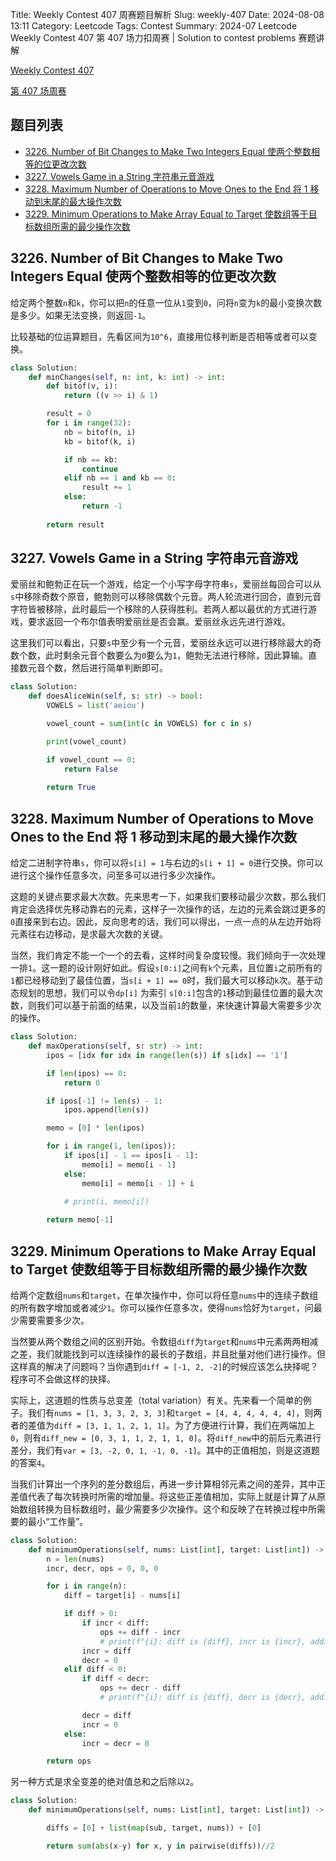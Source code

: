 Title: Weekly Contest 407 周赛题目解析
Slug: weekly-407
Date: 2024-08-08 13:11
Category: Leetcode
Tags: Contest
Summary: 2024-07 Leetcode Weekly Contest 407 第 407 场力扣周赛 | Solution to contest problems 赛题讲解

[Weekly Contest 407](https://leetcode.com/contest/weekly-contest-407/)

[第 407 场周赛](https://leetcode.cn/contest/weekly-contest-407/)


## 题目列表

- [3226. Number of Bit Changes to Make Two Integers Equal 使两个整数相等的位更改次数](https://leetcode.com/problems/number-of-bit-changes-to-make-two-integers-equal/)
- [3227. Vowels Game in a String 字符串元音游戏](https://leetcode.com/problems/vowels-game-in-a-string/)
- [3228. Maximum Number of Operations to Move Ones to the End 将 1 移动到末尾的最大操作次数](https://leetcode.com/problems/maximum-number-of-operations-to-move-ones-to-the-end/)
- [3229. Minimum Operations to Make Array Equal to Target 使数组等于目标数组所需的最少操作次数](https://leetcode.com/problems/minimum-operations-to-make-array-equal-to-target/)


## 3226. Number of Bit Changes to Make Two Integers Equal 使两个整数相等的位更改次数

给定两个整数`n`和`k`，你可以把`n`的任意一位从`1`变到`0`，问将`n`变为`k`的最小变换次数是多少。如果无法变换，则返回`-1`。

比较基础的位运算题目，先看区间为`10^6`，直接用位移判断是否相等或者可以变换。

```python
class Solution:
    def minChanges(self, n: int, k: int) -> int:
        def bitof(v, i):
            return ((v >> i) & 1)

        result = 0
        for i in range(32):
            nb = bitof(n, i)
            kb = bitof(k, i)

            if nb == kb:
                continue
            elif nb == 1 and kb == 0:
                result += 1
            else:
                return -1
        
        return result
```

## 3227. Vowels Game in a String 字符串元音游戏

爱丽丝和鲍勃正在玩一个游戏，给定一个小写字母字符串`s`，爱丽丝每回合可以从`s`中移除奇数个原音，鲍勃则可以移除偶数个元音。两人轮流进行回合，直到元音字符皆被移除，此时最后一个移除的人获得胜利。若两人都以最优的方式进行游戏，要求返回一个布尔值表明爱丽丝是否会赢。爱丽丝永远先进行游戏。

这里我们可以看出，只要`s`中至少有一个元音，爱丽丝永远可以进行移除最大的奇数个数，此时剩余元音个数要么为`0`要么为`1`，鲍勃无法进行移除，因此算输。直接数元音个数，然后进行简单判断即可。 

```python
class Solution:
    def doesAliceWin(self, s: str) -> bool:
        VOWELS = list('aeiou')

        vowel_count = sum(int(c in VOWELS) for c in s)

        print(vowel_count)

        if vowel_count == 0:
            return False
        
        return True
```

## 3228. Maximum Number of Operations to Move Ones to the End 将 1 移动到末尾的最大操作次数

给定二进制字符串`s`，你可以将`s[i] = 1`与右边的`s[i + 1] = 0`进行交换。你可以进行这个操作任意多次，问至多可以进行多少次操作。

这题的关键点要求最大次数。先来思考一下，如果我们要移动最少次数，那么我们肯定会选择优先移动靠右的元素，这样子一次操作的话，左边的元素会跳过更多的`0`直接来到右边。因此，反向思考的话，我们可以得出，一点一点的从左边开始将元素往右边移动，是求最大次数的关键。

当然，我们肯定不能一个一个的去看，这样时间复杂度较慢。我们倾向于一次处理一排`1`。这一题的设计刚好如此。假设`s[0:i]`之间有`k`个元素，且位置`i`之前所有的`1`都已经移动到了最佳位置，当`s[i + 1] == 0`时，我们最大可以移动`k`次。基于动态规划的思想，我们可以令`dp[i]` 为索引 `s[0:i]`包含的`1`移动到最佳位置的最大次数，则我们可以基于前面的结果，以及当前`1`的数量，来快速计算最大需要多少次的操作。

```python
class Solution:
    def maxOperations(self, s: str) -> int:
        ipos = [idx for idx in range(len(s)) if s[idx] == '1']

        if len(ipos) == 0:
            return 0

        if ipos[-1] != len(s) - 1:
            ipos.append(len(s))

        memo = [0] * len(ipos)

        for i in range(1, len(ipos)):
            if ipos[i] - 1 == ipos[i - 1]:
                memo[i] = memo[i - 1]
            else:
                memo[i] = memo[i - 1] + i
            
            # print(i, memo[i])

        return memo[-1]
```

## 3229. Minimum Operations to Make Array Equal to Target 使数组等于目标数组所需的最少操作次数

给两个定数组`nums`和`target`，在单次操作中，你可以将任意`nums`中的连续子数组的所有数字增加或者减少`1`。你可以操作任意多次，使得`nums`恰好为`target`，问最少需要需要多少次。

当然要从两个数组之间的区别开始。令数组`diff`为`target`和`nums`中元素两两相减之差，我们就能找到可以连续操作的最长的子数组，并且批量对他们进行操作。但这样真的解决了问题吗？当你遇到`diff = [-1, 2, -2]`的时候应该怎么抉择呢？程序可不会做这样的抉择。

实际上，这道题的性质与总变差（total variation）有关。先来看一个简单的例子。我们有`nums = [1, 3, 3, 2, 3, 3]`和`target = [4, 4, 4, 4, 4, 4]`，则两者的差值为`diff = [3, 1, 1, 2, 1, 1]`。为了方便进行计算，我们在两端加上`0`，则有`diff_new = [0, 3, 1, 1, 2, 1, 1, 0]`。将`diff_new`中的前后元素进行差分，我们有`var = [3, -2, 0, 1, -1, 0, -1]`。其中的正值相加，则是这道题的答案`4`。

当我们计算出一个序列的差分数组后，再进一步计算相邻元素之间的差异，其中正差值代表了每次转换时所需的增加量。将这些正差值相加，实际上就是计算了从原始数组转换为目标数组时，最少需要多少次操作。这个和反映了在转换过程中所需要的最小“工作量”。


```python
class Solution:
    def minimumOperations(self, nums: List[int], target: List[int]) -> int:
        n = len(nums)
        incr, decr, ops = 0, 0, 0

        for i in range(n):
            diff = target[i] - nums[i]

            if diff > 0:
                if incr < diff:
                    ops += diff - incr
                    # print(f"{i}: diff is {diff}, incr is {incr}, additional {diff - incr} ops needed.")
                incr = diff
                decr = 0
            elif diff < 0:
                if diff < decr:
                    ops += decr - diff
                    # print(f"{i}: diff is {diff}, decr is {decr}, additional {diff - decr} ops needed.")

                decr = diff
                incr = 0
            else:
                incr = decr = 0

        return ops
```

另一种方式是求全变差的绝对值总和之后除以`2`。

```python
class Solution:
    def minimumOperations(self, nums: List[int], target: List[int]) -> int:

        diffs = [0] + list(map(sub, target, nums)) + [0]

        return sum(abs(x-y) for x, y in pairwise(diffs))//2
```

